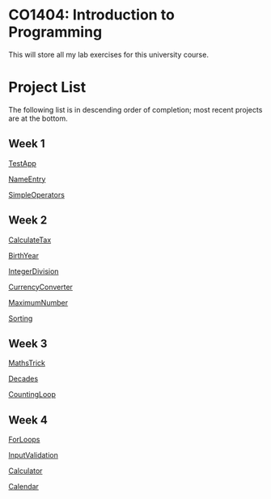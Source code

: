 # CO1404: Introduction to Programming 
This will store all my lab exercises for this university course.

# Project List
The following list is in descending order of completion; most recent projects are at the bottom.
## Week 1
<a href="Week1/TestApp">TestApp</a>

<a href="Week1/NameEntry">NameEntry</a>

<a href="Week1/SimpleOperators">SimpleOperators</a>

## Week 2
<a href="Week2/CalculateTax">CalculateTax</a>

<a href="Week2/BirthYear">BirthYear</a>

<a href="Week2/IntegerDivision">IntegerDivision</a>

<a href="Week2/CurrencyConverter">CurrencyConverter</a>

<a href="Week3/MaximumNumber">MaximumNumber</a>

<a href="Week3/Sorting">Sorting</a>

## Week 3
<a href="Week3/MathsTrick">MathsTrick</a>

<a href="Week3/Decades">Decades</a>

<a href="Week3/CountingLoop">CountingLoop</a>

## Week 4
<a href="Week4/ForLoops">ForLoops</a>

<a href="Week4/InputValidation">InputValidation</a>

<a href="Week4/Calculator">Calculator</a>

<a href="Week4/Calendar">Calendar</a>